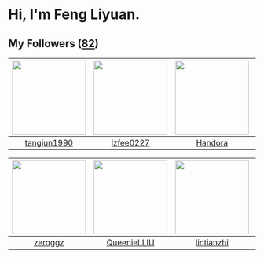 # Hi, I'm Feng Liyuan.

## My Followers ([82](https://github.com/SunRunAway?tab=followers))

| <img src="https://avatars0.githubusercontent.com/u/7368838?v=4" width="150" height="150" /> | <img src="https://avatars1.githubusercontent.com/u/1984045?v=4" width="150" height="150" /> | <img src="https://avatars0.githubusercontent.com/u/25010034?v=4" width="150" height="150" /> | <img src="https://avatars2.githubusercontent.com/u/234891?v=4" width="150" height="150" /> |
| :-----------------------------------------------------------------------------------------: | :-----------------------------------------------------------------------------------------: | :------------------------------------------------------------------------------------------: | :----------------------------------------------------------------------------------------: |
|                        [tangjun1990](https://github.com/tangjun1990)                        |                          [lzfee0227](https://github.com/lzfee0227)                          |                             [Handora](https://github.com/Handora)                            |                           [ekalinin](https://github.com/ekalinin)                          |

| <img src="https://avatars2.githubusercontent.com/u/55519398?v=4" width="150" height="150" /> | <img src="https://avatars2.githubusercontent.com/u/37468107?v=4" width="150" height="150" /> | <img src="https://avatars3.githubusercontent.com/u/1457382?v=4" width="150" height="150" /> | <img src="https://avatars3.githubusercontent.com/u/55898975?v=4" width="150" height="150" /> |
| :------------------------------------------------------------------------------------------: | :------------------------------------------------------------------------------------------: | :-----------------------------------------------------------------------------------------: | :------------------------------------------------------------------------------------------: |
|                             [zeroggz](https://github.com/zeroggz)                            |                         [QueenieLLIU](https://github.com/QueenieLLIU)                        |                         [lintianzhi](https://github.com/lintianzhi)                         |                              [mitghi](https://github.com/mitghi)                             |